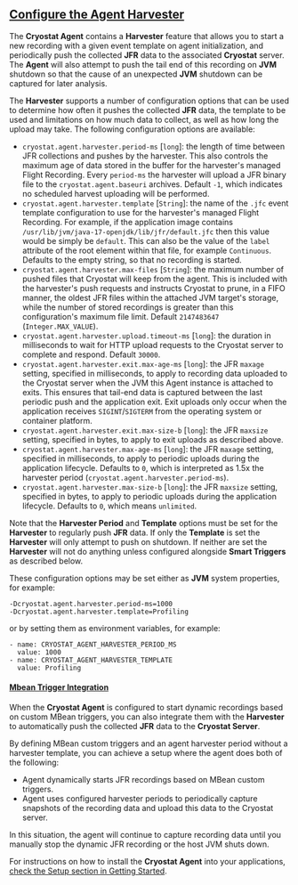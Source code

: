 ## [Configure the Agent Harvester](#configure-agent-harvester)

The **Cryostat Agent** contains a **Harvester** feature that allows you to start a new recording with a  given event template on agent initialization, and periodically push the collected **JFR** data to the associated **Cryostat** server. The **Agent** will also attempt to push the tail end of this recording on **JVM** shutdown so that the cause of an unexpected **JVM** shutdown can be captured for later analysis.

The **Harvester** supports a number of configuration options that can be used to determine how often it pushes the collected **JFR** data, the template to be used and limitations on how much data to collect, as well as how long the upload may take. The following configuration options are available:

- `cryostat.agent.harvester.period-ms` [`long`]: the length of time between JFR collections and pushes by the harvester. This also controls the maximum age of data stored in the buffer for the harvester's managed Flight Recording. Every `period-ms` the harvester will upload a JFR binary file to the `cryostat.agent.baseuri` archives. Default `-1`, which indicates no scheduled harvest uploading will be performed.
- `cryostat.agent.harvester.template` [`String`]: the name of the `.jfc` event template configuration to use for the harvester's managed Flight Recording. For example, if the application image contains `/usr/lib/jvm/java-17-openjdk/lib/jfr/default.jfc` then this value would be simply be `default`. This can also be the value of the `label` attribute of the root element within that file, for example `Continuous`. Defaults to the empty string, so that no recording is started.
- `cryostat.agent.harvester.max-files` [`String`]: the maximum number of pushed files that Cryostat will keep from the agent. This is included with the harvester's push requests and instructs Cryostat to prune, in a FIFO manner, the oldest JFR files within the attached JVM target's storage, while the number of stored recordings is greater than this configuration's maximum file limit. Default `2147483647` (`Integer.MAX_VALUE`).
- `cryostat.agent.harvester.upload.timeout-ms` [`long`]: the duration in milliseconds to wait for HTTP upload requests to the Cryostat server to complete and respond. Default `30000`.
- `cryostat.agent.harvester.exit.max-age-ms` [`long`]: the JFR `maxage` setting, specified in milliseconds, to apply to recording data uploaded to the Cryostat server when the JVM this Agent instance is attached to exits. This ensures that tail-end data is captured between the last periodic push and the application exit. Exit uploads only occur when the application receives `SIGINT`/`SIGTERM` from the operating system or container platform.
- `cryostat.agent.harvester.exit.max-size-b` [`long`]: the JFR `maxsize` setting, specified in bytes, to apply to exit uploads as described above.
- `cryostat.agent.harvester.max-age-ms` [`long`]: the JFR `maxage` setting, specified in milliseconds, to apply to periodic uploads during the application lifecycle. Defaults to `0`, which is interpreted as 1.5x the harvester period (`cryostat.agent.harvester.period-ms`).
- `cryostat.agent.harvester.max-size-b` [`long`]: the JFR `maxsize` setting, specified in bytes, to apply to periodic uploads during the application lifecycle. Defaults to `0`, which means `unlimited`.

Note that the **Harvester Period** and **Template** options must be set for the **Harvester** to regularly push **JFR** data. If only the **Template** is set the **Harvester** will only attempt to push on shutdown. If neither are set the **Harvester** will not do anything unless configured alongside **Smart Triggers** as described below.

These configuration options may be set either as **JVM** system properties, for example:

```
-Dcryostat.agent.harvester.period-ms=1000
-Dcryostat.agent.harvester.template=Profiling
```

or by setting them as environment variables, for example:

```
- name: CRYOSTAT_AGENT_HARVESTER_PERIOD_MS
  value: 1000
- name: CRYOSTAT_AGENT_HARVESTER_TEMPLATE  
  value: Profiling
```
#### [Mbean Trigger Integration](#mbean-trigger-integration)

When the **Cryostat Agent** is configured to start dynamic recordings based on custom MBean triggers, you can also integrate them with the **Harvester** to automatically push the collected **JFR** data to the **Cryostat Server**.

By defining MBean custom triggers and an agent harvester period without a harvester template, you can achieve a setup where the agent does both of the following:

- Agent dynamically starts JFR recordings based on MBean custom triggers.
- Agent uses configured harvester periods to periodically capture snapshots of the recording data and upload this data to the Cryostat server. 

In this situation, the agent will continue to capture recording data until you manually stop the dynamic JFR recording or the host JVM shuts down. 

For instructions on how to install the **Cryostat Agent** into your applications, [check the Setup section in Getting Started](/get-started/#using-the-cryostat-agent).
